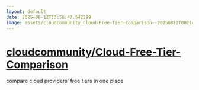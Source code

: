 ```yaml
---
layout: default
date: 2025-08-12T13:56:47.542299
image: assets/cloudcommunity_Cloud-Free-Tier-Comparison--20250812T002146--cropped.png
---
```


# [cloudcommunity/Cloud-Free-Tier-Comparison](https://github.com/cloudcommunity/Cloud-Free-Tier-Comparison)

compare cloud providers’ free tiers in one place
